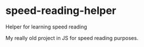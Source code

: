 # speed-reading-helper
Helper for learning speed reading

My really old project in JS for speed reading purposes. 